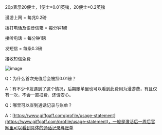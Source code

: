 20p表示20便士，1便士=0.01英镑，20便士=0.2英镑

漫游上网 = 每兆0.2磅

拨打电话及语音信箱 = 每分钟1磅

接听电话 = 每分钟1磅

发短信 = 每条0.3磅

接收短信免费

![image](https://github.com/user-attachments/assets/d180e9e7-def5-4a1b-98f1-737f00810264)

Q：为什么首次充值后会被扣0.01磅？

A：有不少卡友遇到了这个情况，后期账单里也可以看到此费用为漫游费，有且仅有一次，不会一直扣费，还请安心。

 

Q：哪里可以查到通话记录与账单？

A：[https://www.giffgaff.com/profile/usage-statement](https://www.giffgaff.com/profile/usage-statement)，一般是激活后一周后官网里可以看到具体的通话记录与账单

